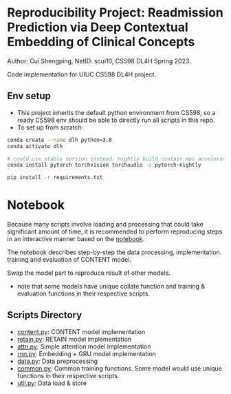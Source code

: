 # Reproducibility Project: Readmission Prediction via Deep Contextual Embedding of Clinical Concepts


Author: Cui Shengping, NetID: scui10, CS598 DL4H Spring 2023.

Code implementation for UIUC CS598 DL4H project.

## Env setup

- This project inherits the default python environment from CS598, so a ready CS598 env should be able to directly run all scripts in this repo.
- To set up from scratch:

```bash
conda create --name dlh python=3.8
conda activate dlh

# could use stable version instead. nightly build contain mps acceleration support
conda install pytorch torchvision torchaudio -c pytorch-nightly

pip install -r requirements.txt
```

# Notebook

Because many scripts involve loading and processing that could take significant amount of time,
it is recommended to perform reproducing steps in an interactive manner based on the [notebook](reproduce_content.ipynb).

The notebook describes step-by-step the data processing, implementation. training and evaluation of CONTENT model.

Swap the model part to reproduce result of other models.

* note that some models have unique collate function and training & evaluation functions in their respective scripts.

## Scripts Directory

- [content.py](content.py): CONTENT model implementation
- [retain.py](retain.py): RETAIN model implementation
- [attn.py](attn.py): Simple attention model implementation
- [rnn.py](rnn.py): Embedding + GRU model implementation
- [data.py](data.py): Data preprocessing
- [common.py](common.py): Common training functions. Some model would use unique functions in their respective scripts.
- [util.py](util.py): Data load & store
